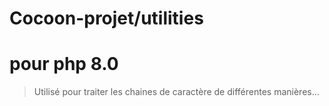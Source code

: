 # Cocoon-projet/utilities

# pour php 8.0 

> Utilisé pour traiter les chaines de caractère de différentes manières...